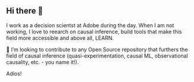 ## Hi there 👋

I work as a decision scientst at Adobe during the day. When I am not working, I love to reearch on causal inference, build tools that make this field more accessible and above all, LEARN. 

🤔 I’m looking to contribute to any Open Source repository that furthers the field of causal inference (quasi-experimentation, causal ML, observational causality, etc. - you name it!). 

Adios!
<!--
**sreekailash/sreekailash** is a ✨ _special_ ✨ repository because its `README.md` (this file) appears on your GitHub profile.

Here are some ideas to get you started:

- 🔭 I’m currently working on ...
- 🌱 I’m currently learning ...
- 👯 I’m looking to collaborate on ...
- 🤔 I’m looking for help with ...
- 💬 Ask me about ...
- 📫 How to reach me: ...
- 😄 Pronouns: ...
- ⚡ Fun fact: ...
-->
